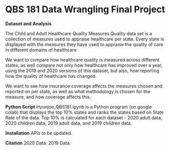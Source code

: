 # QBS 181 Data Wrangling Final Project

**Dataset and Analysis**

The Child and Adult Healthcare Quality Measures Quality data set is a collection of measures used to appraise healthcare per state. Every state is displayed with the measures they have used to appraise the quality of care in different domains of healthcare

We want to compare how healthcare quality is measured across different states, as well compare not only how healthcare has improved over a year, using the 2019 and 2020 versions of this dataset, but also, how reporting how the quality of healthcare has changed.

We want to see how insurance coverage affects the measures chosen and reported on per state, as well as what methodology is chosen for the measure, and how coverage affects this.

**Python Script**
Hyunjoe_QBS181.ipynb is a Python program (on google colab) that displays the top 10% states and ranks the states based on State Rate of the data.
Top 10% is calculated for each dataset - 2020 adult data, 2020 children data, 2019 adult data, and 2019 children data.

**Installation**
APIs to be updated.

**Citation**
2020 Data:
2019 Data: 

